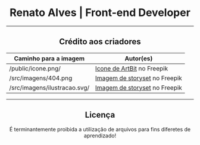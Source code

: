 <div align="center">
  <h1>Renato Alves | Front-end Developer</h1>
  <hr>

  <h2>Crédito aos criadores</h2>

  Caminho para a imagem | Autor(es)
  --- | ---
  /public/icone.png/ | <a href="https://br.freepik.com/icone/divisas_10420890#fromView=search&term=code+simbol&page=2&position=35&track=ais&track=ais" target="_blank" rel="noopener noreferrer">Icone de ArtBit</a> no Freepik
  /src/imagens/404.png | <a href="https://br.freepik.com/vetores-gratis/ups-erro-404-com-ilustracao-de-conceito-de-robo-quebrado_13315300.htm#query=not%20found&position=7&from_view=search&track=ais">Imagem de storyset</a> no Freepik
  /src/imagens/ilustracao.svg/ | <a href="https://br.freepik.com/vetores-gratis/ilustracao-de-conceito-de-dependencia-de-jogos-online_8239225.htm#page=3&query=desenvolvedor%20front-end&position=33&from_view=search&track=ais#position=33&page=3&query=desenvolvedor%20front-end" target="_blank" rel="noopener noreferrer">Imagem de storyset</a> no Freepik

  <hr>
  <h2>Licença</h2>
  <p>É terminantemente proibida a utilização de arquivos para fins diferetes de aprendizado!</p>
</div>
